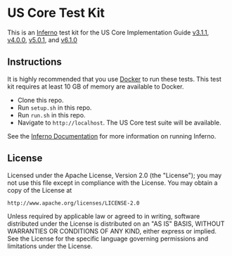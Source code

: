 # US Core Test Kit

This is an [Inferno](https://inferno-framework.github.io/inferno-core/) test kit
for the US Core Implementation Guide
[v3.1.1](http://hl7.org/fhir/us/core/STU3.1.1/),
[v4.0.0](http://hl7.org/fhir/us/core/STU4/),
[v5.0.1](http://hl7.org/fhir/us/core/STU5.0.1/), and
[v6.1.0](http://hl7.org/fhir/us/core/STU6.1/)

## Instructions

It is highly recommended that you use [Docker](https://www.docker.com/) to run
these tests.  This test kit requires at least 10 GB of memory are available to Docker.

- Clone this repo.
- Run `setup.sh` in this repo.
- Run `run.sh` in this repo.
- Navigate to `http://localhost`. The US Core test suite will be available.

See the [Inferno Documentation](https://inferno-framework.github.io/docs/)
for more information on running Inferno.

## License

Licensed under the Apache License, Version 2.0 (the "License"); you may not use
this file except in compliance with the License. You may obtain a copy of the
License at
```
http://www.apache.org/licenses/LICENSE-2.0
```
Unless required by applicable law or agreed to in writing, software distributed
under the License is distributed on an "AS IS" BASIS, WITHOUT WARRANTIES OR
CONDITIONS OF ANY KIND, either express or implied. See the License for the
specific language governing permissions and limitations under the License.
